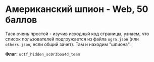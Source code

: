 # Американский шпион - Web, 50 баллов
Таск очень простой - изучив исходный код страницы, узнаем, что список пользователей подгружается из файла `ugra.json` (или `others.json`, если общий зачет). Там и находим "шпиона". 

**Флаг:** `uctf_hidden_sc0r3boa4d_team`
